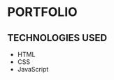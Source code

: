 # PORTFOLIO 


TECHNOLOGIES USED
----------------------------

- HTML 
- CSS
- JavaScript
 
    



